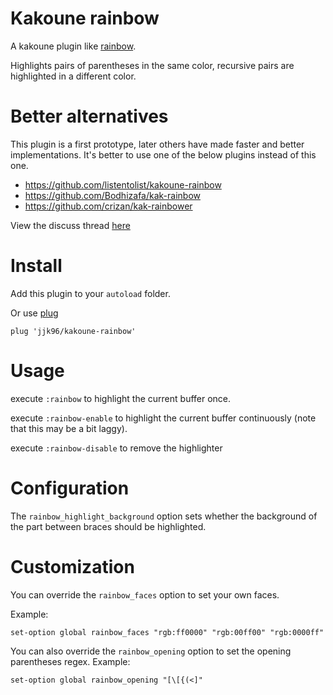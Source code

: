 # Kakoune rainbow

A kakoune plugin like [rainbow](https://github.com/luochen1990/rainbow).

Highlights pairs of parentheses in the same color, recursive pairs are highlighted in a different color.

# Better alternatives

This plugin is a first prototype, later others have made faster and better implementations.
It's better to use one of the below plugins instead of this one.

- https://github.com/listentolist/kakoune-rainbow
- https://github.com/Bodhizafa/kak-rainbow
- https://github.com/crizan/kak-rainbower

View the discuss thread [here](https://discuss.kakoune.com/t/highlight-all-pairs-rainbow/811/17)

# Install

Add this plugin to your `autoload` folder.

Or use [plug](https://github.com/andreyorst/plug.kak)
```
plug 'jjk96/kakoune-rainbow'
```

# Usage

execute `:rainbow` to highlight the current buffer once.

execute `:rainbow-enable` to highlight the current buffer continuously (note that this may be a bit laggy).

execute `:rainbow-disable` to remove the highlighter

# Configuration

The `rainbow_highlight_background` option sets whether the background of the part between braces should be highlighted.

# Customization

You can override the `rainbow_faces` option to set your own faces.

Example:
```
set-option global rainbow_faces "rgb:ff0000" "rgb:00ff00" "rgb:0000ff"
```

You can also override the `rainbow_opening` option to set the opening parentheses regex.
Example:
```
set-option global rainbow_opening "[\[{(<]"
```
